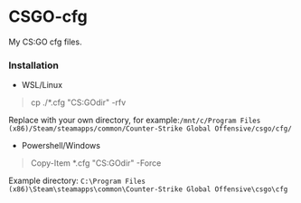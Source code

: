#  CSGO-cfg

My CS:GO cfg files.

###  Installation
- WSL/Linux
> cp ./*.cfg "CS:GOdir" -rfv

Replace <CSGO Directory> with your own directory, for example:`/mnt/c/Program Files (x86)/Steam/steamapps/common/Counter-Strike Global Offensive/csgo/cfg/`

- Powershell/Windows
>Copy-Item *.cfg "CS:GOdir" -Force

Example directory: `C:\Program Files (x86)\Steam\steamapps\common\Counter-Strike Global Offensive\csgo\cfg`
